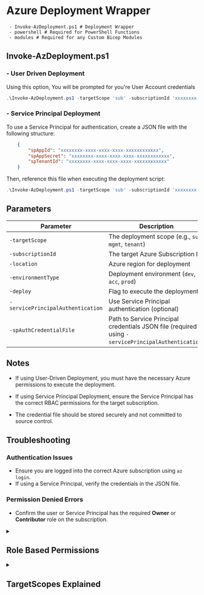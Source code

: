 # Azure Deployment Wrapper

``` text
 - Invoke-AzDeployment.ps1 # Deployment Wrapper
 - powershell # Required for PowerShell Functions
 - modules # Required for any Custom Bicep Modules
```

## Invoke-AzDeployment.ps1

### - User Driven Deployment

Using this option, You will be prompted for you're User Account credentials

``` powershell
.\Invoke-AzDeployment.ps1 -targetScope 'sub' -subscriptionId 'xxxxxxxx-xxxx-xxxx-xxxx-xxxxxxxxxxxx' -location 'westeurope' -environmentType 'dev' -deploy
```

### - Service Principal Deployment

To use a Service Principal for authentication, create a JSON file with the following structure:

``` json
    {
        "spAppId": "xxxxxxxx-xxxx-xxxx-xxxx-xxxxxxxxxxxx",
        "spAppSecret": "xxxxxxxx-xxxx-xxxx-xxxx-xxxxxxxxxxxx",
        "spTenantId": "xxxxxxxx-xxxx-xxxx-xxxx-xxxxxxxxxxxx"
    }
```

Then, reference this file when executing the deployment script:

``` powershell
.\Invoke-AzDeployment.ps1 -targetScope 'sub' -subscriptionId 'xxxxxxxx-xxxx-xxxx-xxxx-xxxxxxxxxxxx' -location 'westeurope' -environmentType 'dev' -deploy -servicePrincipalAuthentication -spAuthCredentialFile C:\spAuth\auth.txt
```

## Parameters

| Parameter                        | Description                                                       | Required |
|----------------------------------|-------------------------------------------------------------------|----------|
| `-targetScope`                   | The deployment scope (e.g., `sub`, `mgmt`, `tenant`)             | ✅        |
| `-subscriptionId`                | The target Azure Subscription ID                                 | ✅        |
| `-location`                      | Azure region for deployment                                      | ✅        |
| `-environmentType`               | Deployment environment (`dev`, `acc`, `prod`)                    | ✅        |
| `-deploy`                        | Flag to execute the deployment                                   | ✅        |
| `-servicePrincipalAuthentication`| Use Service Principal authentication (optional)                  | ❌        |
| `-spAuthCredentialFile`          | Path to Service Principal credentials JSON file (required if using `-servicePrincipalAuthentication`) | ❌        |

## Notes
- If using User-Driven Deployment, you must have the necessary Azure permissions to execute the deployment.

- If using Service Principal Deployment, ensure the Service Principal has the correct RBAC permissions for the target subscription.

- The credential file should be stored securely and not committed to source control.

## Troubleshooting

### Authentication Issues
- Ensure you are logged into the correct Azure subscription using `az login`.
- If using a Service Principal, verify the credentials in the JSON file.

### Permission Denied Errors
- Confirm the user or Service Principal has the required **Owner** or **Contributor** role on the subscription.


<details closed>
<summary><h2>Role Based Permissions</h2></summary>

This section covers the implementation of role-based permissions (RBAC) within your environment. It explains how to assign and manage user roles to control access to various resources and services.


> Create Deployment Security Group

``` powershell
$groupName = 'sec-bicep-iac-deployment-rw'
$groupDescription = 'Allow User Bicep deployment permissions for the tenant'
az ad group create --display-name $groupName --mail-nickname $groupName --description $groupDescription
```

### Assign Security Group at Tenant Root Scope

``` powershell
$groupName = 'sec-bicep-iac-deployment-rw'
$groupId = az ad group show --group $groupName --query 'id' -o 'tsv'
az role assignment create --assignee $groupId --scope "/" --role "Owner"
```

### Assign Security Group at Management Group Scope

``` powershell
$managementGroupId = "<ManagementGroupId>"
$groupName = 'sec-bicep-iac-deployment-rw'
$groupId = az ad group show --group $groupName --query 'id' -o 'tsv'
az role assignment create --assignee $groupId --scope "/providers/Microsoft.Management/managementGroups/$managementGroupId" --role "Owner"
```

### Assign Security Group at Subscription Scope

``` powershell
$subscriptionId = az account show --query 'id' --output 'tsv'
$groupName = 'sec-bicep-iac-deployment-rw'
$groupId = az ad group show --group $groupName --query 'id' -o 'tsv'
az role assignment create --assignee $groupId --scope "/subscriptions/$subscriptionId" --role "Owner"
```

### Assign Signed-In User at Tenant Root Scope

``` powershell
$userId = az ad signed-in-user show --query 'id' -o 'tsv'
az role assignment create --assignee $userId --scope "/" --role "Owner"
```

#### Assign Signed-In User at Management Group Scope

``` powershell
$managementGroupId = "<ManagementGroupId>"
$userId = az ad signed-in-user show --query 'id' -o 'tsv'
az role assignment create --assignee $userId --scope "/providers/Microsoft.Management/managementGroups/$managementGroupId" --role "Owner"
```

### Assign Signed-In User at Subscription Scope

``` powershell
$subscriptionId = az account show --query 'id' --output 'tsv'
$userId = az ad signed-in-user show --query 'id' -o 'tsv'
az role assignment create --assignee $userId --scope "/subscriptions/$subscriptionId" --role "Owner"
```

</details>

<details closed>
<summary><h2>TargetScopes Explained</h2></summary>

This section explains the concept of target scopes in the context of Azure deployments and resource management. It describes how to define the scope for resources, enabling you to manage access, policies, and configurations at different levels of the Azure environment.

### Tenant

The **Tenant** scope is the broadest scope, applying deployments across the entire Azure Active Directory tenant.

- **Scope**: `/providers/Microsoft.Management/tenant/{tenantId}`
- **Usage**: Use this scope for global deployments that need to apply across the entire tenant.

### Management Group

The **Management Group** scope targets resources at the management group level, which is a container for managing access and policies across multiple subscriptions.

- **Scope**: `/providers/Microsoft.Management/managementGroups/{managementGroupId}`
- **Usage**: Use this scope for large-scale deployments affecting multiple subscriptions under a management group.

### Subscription

The **Subscription** scope allows deployment of resources across the entire subscription.

- **Scope**: `/subscriptions/{subscriptionId}`
- **Usage**: Use this scope for deployments that involve resources across multiple resource groups within the same subscription.

### Resource Group

The **Resource Group** scope is the most common deployment scope. Resources deployed to this scope are created within a specific resource group.

- **Scope**: `/subscriptions/{subscriptionId}/resourceGroups/{resourceGroupName}`
- **Usage**: Use this scope when you want to deploy resources to a specific resource group.

</details>